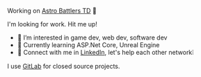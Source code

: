  Working on [Astro Battlers TD](https://store.steampowered.com/app/1728980/Astro_Battlers_TD/) 🤩
 
 I'm looking for work. Hit me up!

- 👀 I’m interested in game dev, web dev, software dev
- 🌱 Currently learning ASP.Net Core, Unreal Engine
- 💯 Connect with me in [LinkedIn](https://www.linkedin.com/in/rene-schwartz-732a8649/), let's help each other network❕

I use [GitLab](https://gitlab.com/Rene_) for closed source projects.
